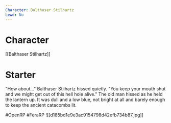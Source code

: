 ```yaml
---
Character: Balthaser Stilhartz
Lewd: No
---
```

# Character
[[Balthaser Stilhartz]]

# Starter
"How about..." Balthaser Stilhartz hissed quietly. "You keep your mouth shut and we might get out of this hell hole alive." The old man hissed as he held the lantern up. It was dull and a low blue, not bright at all and barely enough to keep the ancient catacombs lit.  

#OpenRP #FeraRP 
![[d185bd1e9e3ac9154798d42efb734b87.jpg]]